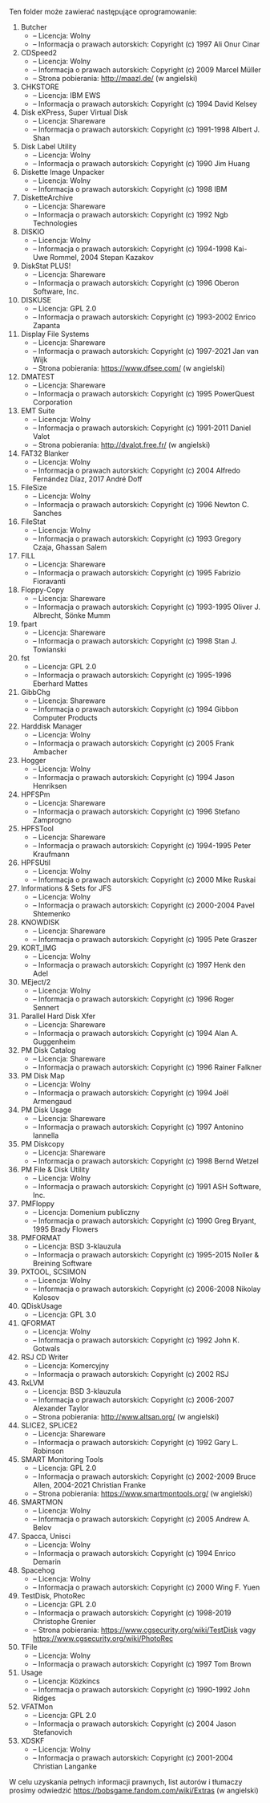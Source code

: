 Ten folder może zawierać następujące oprogramowanie:

1. Butcher
   - – Licencja: Wolny
   - – Informacja o prawach autorskich: Copyright (c) 1997 Ali Onur Cinar
2. CDSpeed2
   - – Licencja: Wolny
   - – Informacja o prawach autorskich: Copyright (c) 2009 Marcel Müller
   - – Strona pobierania: http://maazl.de/ (w angielski)
3. CHKSTORE
   - – Licencja: IBM EWS
   - – Informacja o prawach autorskich: Copyright (c) 1994 David Kelsey
4. Disk eXPress, Super Virtual Disk
   - – Licencja: Shareware
   - – Informacja o prawach autorskich: Copyright (c) 1991-1998 Albert J. Shan
5. Disk Label Utility
   - – Licencja: Wolny
   - – Informacja o prawach autorskich: Copyright (c) 1990 Jim Huang
6. Diskette Image Unpacker
   - – Licencja: Wolny
   - – Informacja o prawach autorskich: Copyright (c) 1998 IBM
7. DisketteArchive
   - – Licencja: Shareware
   - – Informacja o prawach autorskich: Copyright (c) 1992 Ngb Technologies
8. DISKIO
   - – Licencja: Wolny
   - – Informacja o prawach autorskich: Copyright (c) 1994-1998 Kai-Uwe Rommel, 2004 Stepan Kazakov
9. DiskStat PLUS!
   - – Licencja: Shareware
   - – Informacja o prawach autorskich: Copyright (c) 1996 Oberon Software, Inc.
10. DISKUSE
    - – Licencja: GPL 2.0
    - – Informacja o prawach autorskich: Copyright (c) 1993-2002 Enrico Zapanta
11. Display File Systems
    - – Licencja: Shareware
    - – Informacja o prawach autorskich: Copyright (c) 1997-2021 Jan van Wijk
    - – Strona pobierania: https://www.dfsee.com/ (w angielski)
12. DMATEST
    - – Licencja: Shareware
    - – Informacja o prawach autorskich: Copyright (c) 1995 PowerQuest Corporation
13. EMT Suite
    - – Licencja: Wolny
    - – Informacja o prawach autorskich: Copyright (c) 1991-2011 Daniel Valot
    - – Strona pobierania: http://dvalot.free.fr/ (w angielski)
14. FAT32 Blanker
    - – Licencja: Wolny
    - – Informacja o prawach autorskich: Copyright (c) 2004 Alfredo Fernández Díaz, 2017 André Doff
15. FileSize
    - – Licencja: Wolny
    - – Informacja o prawach autorskich: Copyright (c) 1996 Newton C. Sanches
16. FileStat
    - – Licencja: Wolny
    - – Informacja o prawach autorskich: Copyright (c) 1993 Gregory Czaja, Ghassan Salem
17. FILL
    - – Licencja: Shareware
    - – Informacja o prawach autorskich: Copyright (c) 1995 Fabrizio Fioravanti
18. Floppy-Copy
    - – Licencja: Shareware
    - – Informacja o prawach autorskich: Copyright (c) 1993-1995 Oliver J. Albrecht, Sönke Mumm
19. fpart
    - – Licencja: Shareware
    - – Informacja o prawach autorskich: Copyright (c) 1998 Stan J. Towianski
20. fst
    - – Licencja: GPL 2.0
    - – Informacja o prawach autorskich: Copyright (c) 1995-1996 Eberhard Mattes
21. GibbChg
    - – Licencja: Shareware
    - – Informacja o prawach autorskich: Copyright (c) 1994 Gibbon Computer Products
22. Harddisk Manager
    - – Licencja: Wolny
    - – Informacja o prawach autorskich: Copyright (c) 2005 Frank Ambacher
23. Hogger
    - – Licencja: Wolny
    - – Informacja o prawach autorskich: Copyright (c) 1994 Jason Henriksen
24. HPFSPm
    - – Licencja: Shareware
    - – Informacja o prawach autorskich: Copyright (c) 1996 Stefano Zamprogno
25. HPFSTool
    - – Licencja: Shareware
    - – Informacja o prawach autorskich: Copyright (c) 1994-1995 Peter Kraufmann
26. HPFSUtil
    - – Licencja: Wolny
    - – Informacja o prawach autorskich: Copyright (c) 2000 Mike Ruskai
27. Informations & Sets for JFS
    - – Licencja: Wolny
    - – Informacja o prawach autorskich: Copyright (c) 2000-2004 Pavel Shtemenko
28. KNOWDISK
    - – Licencja: Shareware
    - – Informacja o prawach autorskich: Copyright (c) 1995 Pete Graszer
29. KORT_IMG
    - – Licencja: Wolny
    - – Informacja o prawach autorskich: Copyright (c) 1997 Henk den Adel
30. MEject/2
    - – Licencja: Wolny
    - – Informacja o prawach autorskich: Copyright (c) 1996 Roger Sennert
31. Parallel Hard Disk Xfer
    - – Licencja: Shareware
    - – Informacja o prawach autorskich: Copyright (c) 1994 Alan A. Guggenheim
32. PM Disk Catalog
    - – Licencja: Shareware
    - – Informacja o prawach autorskich: Copyright (c) 1996 Rainer Falkner
33. PM Disk Map
    - – Licencja: Wolny
    - – Informacja o prawach autorskich: Copyright (c) 1994 Joël Armengaud
34. PM Disk Usage
    - – Licencja: Shareware
    - – Informacja o prawach autorskich: Copyright (c) 1997 Antonino Iannella
35. PM Diskcopy
    - – Licencja: Shareware
    - – Informacja o prawach autorskich: Copyright (c) 1998 Bernd Wetzel
36. PM File & Disk Utility
    - – Licencja: Wolny
    - – Informacja o prawach autorskich: Copyright (c) 1991 ASH Software, Inc.
37. PMFloppy
    - – Licencja: Domenium publiczny
    - – Informacja o prawach autorskich: Copyright (c) 1990 Greg Bryant, 1995 Brady Flowers
38. PMFORMAT
    - – Licencja: BSD 3-klauzula
    - – Informacja o prawach autorskich: Copyright (c) 1995-2015 Noller & Breining Software
39. PXTOOL, SCSIMON
    - – Licencja: Wolny
    - – Informacja o prawach autorskich: Copyright (c) 2006-2008 Nikolay Kolosov
40. QDiskUsage
    - – Licencja: GPL 3.0
41. QFORMAT
    - – Licencja: Wolny
    - – Informacja o prawach autorskich: Copyright (c) 1992 John K. Gotwals
42. RSJ CD Writer
    - – Licencja: Komercyjny
    - – Informacja o prawach autorskich: Copyright (c) 2002 RSJ
43. RxLVM
    - – Licencja: BSD 3-klauzula
    - – Informacja o prawach autorskich: Copyright (c) 2006-2007 Alexander Taylor
    - – Strona pobierania: http://www.altsan.org/ (w angielski)
44. SLICE2, SPLICE2
    - – Licencja: Shareware
    - – Informacja o prawach autorskich: Copyright (c) 1992 Gary L. Robinson
45. SMART Monitoring Tools
    - – Licencja: GPL 2.0
    - – Informacja o prawach autorskich: Copyright (c) 2002-2009 Bruce Allen, 2004-2021 Christian Franke
    - – Strona pobierania: https://www.smartmontools.org/ (w angielski)
46. SMARTMON
    - – Licencja: Wolny
    - – Informacja o prawach autorskich: Copyright (c) 2005 Andrew A. Belov
47. Spacca, Unisci
    - – Licencja: Wolny
    - – Informacja o prawach autorskich: Copyright (c) 1994 Enrico Demarin
48. Spacehog
    - – Licencja: Wolny
    - – Informacja o prawach autorskich: Copyright (c) 2000 Wing F. Yuen
49. TestDisk, PhotoRec
    - – Licencja: GPL 2.0
    - – Informacja o prawach autorskich: Copyright (c) 1998-2019 Christophe Grenier
    - – Strona pobierania: https://www.cgsecurity.org/wiki/TestDisk vagy https://www.cgsecurity.org/wiki/PhotoRec
50. TFile
    - – Licencja: Wolny
    - – Informacja o prawach autorskich: Copyright (c) 1997 Tom Brown
51. Usage
    - – Licencja: Közkincs
    - – Informacja o prawach autorskich: Copyright (c) 1990-1992 John Ridges
52. VFATMon
    - – Licencja: GPL 2.0
    - – Informacja o prawach autorskich: Copyright (c) 2004 Jason Stefanovich
53. XDSKF
    - – Licencja: Wolny
    - – Informacja o prawach autorskich: Copyright (c) 2001-2004 Christian Langanke

W celu uzyskania pełnych informacji prawnych, list autorów i tłumaczy prosimy odwiedzić https://bobsgame.fandom.com/wiki/Extras (w angielski)

